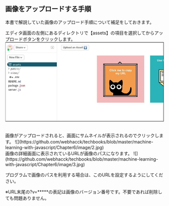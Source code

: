 ## 画像をアップロードする手順

本書で解説していた画像のアップロード手順について補足をしておきます。

エディタ画面の左側にあるディレクトリで【assets】の項目を選択してからアップロードボタンをクリックします。
![](https://github.com/webhacck/techbooks/blob/master/machine-learning-with-javascript/Chapter6/image/1.jpg)

<br>
画像がアップロードされると、画面にサムネイルが表示されるのでクリックします。
![](https://github.com/webhacck/techbooks/blob/master/machine-learning-with-javascript/Chapter6/image/2.jpg)


<br>
画像の詳細画面に表示されているURLが画像のパスになります。
![](https://github.com/webhacck/techbooks/blob/master/machine-learning-with-javascript/Chapter6/image/3.jpg)

プログラムで画像のパスを利用する場合は、このURLを設定するようにしてください。


※URL末尾の?v=*****の表記は画像のバージョン番号です。不要であれば削除しても問題ありません。
